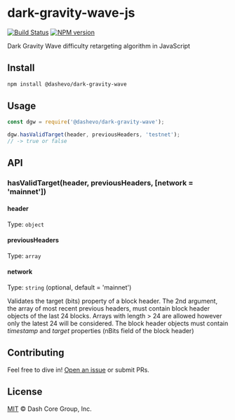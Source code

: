 # dark-gravity-wave-js

[![Build Status](https://github.com/dashevo/dark-gravity-wave-js/actions/workflows/test_and_release.yml/badge.svg)](https://github.com/dashevo/dark-gravity-wave-js/actions/workflows/test_and_release.yml)
[![NPM version](https://img.shields.io/npm/v/@dashevo/dark-gravity-wave.svg)](https://npmjs.org/package/@dashevo/dark-gravity-wave)

Dark Gravity Wave difficulty retargeting algorithm in JavaScript

## Install

```sh
npm install @dashevo/dark-gravity-wave
```

## Usage

```js
const dgw = require('@dashevo/dark-gravity-wave');

dgw.hasValidTarget(header, previousHeaders, 'testnet');
// -> true or false
```

## API

### hasValidTarget(header, previousHeaders, [network = 'mainnet'])

#### header

Type: `object`

#### previousHeaders

Type: `array`

#### network

Type: `string` (optional, default = 'mainnet')

Validates the target (bits) property of a block header. The 2nd argument, the array of most recent previous headers, must contain block header objects of the last 24 blocks. Arrays with length > 24 are allowed however only the latest 24 will be considered.
The block header objects must contain *timestamp* and *target* properties (nBits field of the block header)


## Contributing

Feel free to dive in! [Open an issue](https://github.com/dashevo/dark-gravity-wave-js/issues/new) or submit PRs.

## License

[MIT](LICENSE) &copy; Dash Core Group, Inc.

